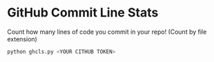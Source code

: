 # GitHub Commit Line Stats

Count how many lines of code you commit in your repo! (Count by file extension)

```sh
python ghcls.py <YOUR CITHUB TOKEN>
```